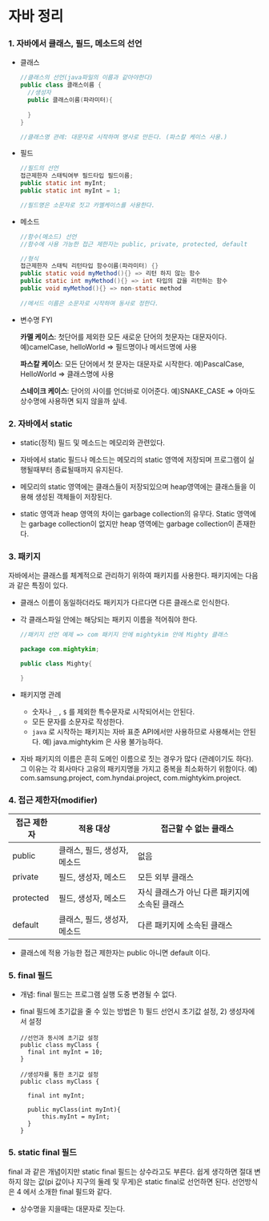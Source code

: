 # 자바 정리

### 1. 자바에서 클래스, 필드, 메소드의 선언

- 클래스

  ```java
  //클래스의 선언(java파일의 이름과 같아야한다)
  public class 클래스이름 {
    //생성자
    public 클래스이름(파라미터){
      
    }
  }
  
  //클래스명 관례: 대문자로 시작하며 명사로 만든다. (파스칼 케이스 사용.)
  ```

  

- 필드

  ```java
  //필드의 선언
  접근제한자 스태틱여부 필드타입 필드이름;
  public static int myInt;
  public static int myInt = 1;
  
  //필드명은 소문자로 짓고 카멜케이스를 사용한다.
  ```



- 메소드

  ```java
  //함수(메소드) 선언
  //함수에 사용 가능한 접근 제한자는 public, private, protected, default
  
  //형식
  접근제한자 스태틱 리턴타입 함수이름(파라미터) {}
  public static void myMethod(){} => 리턴 하지 않는 함수
  public static int myMethod(){} => int 타입의 값을 리턴하는 함수
  public void myMethod(){} => non-static method
    
  //메서드 이름은 소문자로 시작하며 동사로 정한다.
  ```



- 변수명 FYI

  <b>카멜 케이스</b>: 첫단어를 제외한 모든 새로운 단어의 첫문자는 대문자이다. 예)camelCase, helloWorld => 필드명이나 메서드명에 사용

  <b>파스칼 케이스</b>: 모든 단어에서 첫 문자는 대문자로 시작한다. 예)PascalCase, HelloWorld => 클래스명에 사용

  <b>스네이크 케이스</b>: 단어의 사이를 언더바로 이어준다. 예)SNAKE_CASE => 아마도 상수명에 사용하면 되지 않을까 싶네.



### 2. 자바에서 static

- static(정적) 필드 및 메소드는 메모리와 관련있다.

- 자바에서 static 필드나 메소드는 메모리의 static 영역에 저장되며 프로그램이 실행될때부터 종료될때까지 유지된다. 

- 메모리의 static 영역에는 클래스들이 저장되있으며 heap영역에는 클래스들을 이용해 생성된 객체들이 저장된다. 

- static 영역과 heap 영역의 차이는 garbage collection의 유무다. Static 영역에는 garbage collection이 없지만 heap 영역에는 garbage collection이 존재한다.

  

### 3. 패키지

자바에서는 클래스를 체계적으로 관리하기 위하여 패키지를 사용한다. 패키지에는 다음과 같은 특징이 있다.

- 클래스 이름이 동일하더라도 패키지가 다르다면 다른 클래스로 인식한다. 

- 각 클래스파일 안에는 해당되는 패키지 이름을 적어줘야 한다.

  ```java
  //패키지 선언 예제 => com 패키지 안에 mightykim 안에 Mighty 클래스
  
  package com.mightykim;
  
  public class Mighty{
  
  }
  ```

- 패키지명 관례

  - 숫자나 `_` , `$` 를 제외한 특수문자로 시작되어서는 안된다.
  - 모든 문자를 소문자로 작성한다.
  - `java` 로 시작하는 패키지는 자바 표준 API에서만 사용하므로 사용해서는 안된다. 예) java.mightykim 은 사용 불가능하다.

- 자바 패키지의 이름은 흔히 도메인 이름으로 짓는 경우가 많다 (관례이기도 하다). 그 이유는 각 회사마다 고유의 패키지명을 가지고 중복을 최소화하기 위함이다. 예) com.samsung.project, com.hyndai.project, com.mightykim.project.



### 4. 접근 제한자(modifier)

| 접근 제한자 | 적용 대상                    | 접근할 수 없는 클래스                          |
| ----------- | ---------------------------- | ---------------------------------------------- |
| public      | 클래스, 필드, 생성자, 메소드 | 없음                                           |
| private     | 필드, 생성자, 메소드         | 모든 외부 클래스                               |
| protected   | 필드, 생성자, 메소드         | 자식 클래스가 아닌 다른 패키지에 소속된 클래스 |
| default     | 클래스, 필드, 생성자, 메소드 | 다른 패키지에 소속된 클래스                    |

* 클래스에 적용 가능한 접근 제한자는 public 아니면 default 이다.



### 5. final 필드

- 개념: final 필드는 프로그램 실행 도중 변경될 수 없다.

- final 필드에 초기값을 줄 수 있는 방법은 1) 필드 선언시 초기값 설정, 2) 생성자에서 설정

  ```
  //선언과 동시에 초기값 설정
  public class myClass {
  	final int myInt = 10;
  }
  
  //생성자를 통한 초기값 설정
  public class myClass {
  
  	final int myInt;
  	
  	public myClass(int myInt){
  		this.myInt = myInt;
  	}
  }
  ```



### 5. static final 필드

final 과 같은 개념이지만 static final 필드는 상수라고도 부른다. 쉽게 생각하면 절대 변하지 않는 값(pi 값이나 지구의 둘레 및 무게)은 static final로 선언하면 된다. 선언방식은 4 에서 소개한 final 필드와 같다. 

- 상수명을 지을때는 대문자로 짓는다.